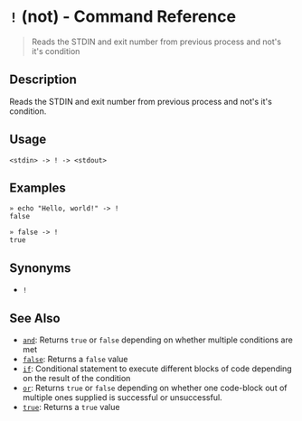 # `!` (not) - Command Reference

> Reads the STDIN and exit number from previous process and not's it's condition

## Description

Reads the STDIN and exit number from previous process and not's it's condition.

## Usage

    <stdin> -> ! -> <stdout>

## Examples

    » echo "Hello, world!" -> !
    false
    
    » false -> !
    true

## Synonyms

* `!`


## See Also

* [`and`](../commands/and.md):
  Returns `true` or `false` depending on whether multiple conditions are met
* [`false`](../commands/false.md):
  Returns a `false` value
* [`if`](../commands/if.md):
  Conditional statement to execute different blocks of code depending on the result of the condition
* [`or`](../commands/or.md):
  Returns `true` or `false` depending on whether one code-block out of multiple ones supplied is successful or unsuccessful.
* [`true`](../commands/true.md):
  Returns a `true` value